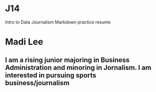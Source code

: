 # J14
Intro to Data Journalism Markdown practice resume
# Madi Lee
## I am a rising junior majoring in Business Administration and minoring in Jornalism. I am interested in pursuing sports business/journalism

